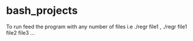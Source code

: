 # bash_projects

To run feed the program with any number of files 
i.e ./regr file1 , ./regr file1 file2 file3 ...
